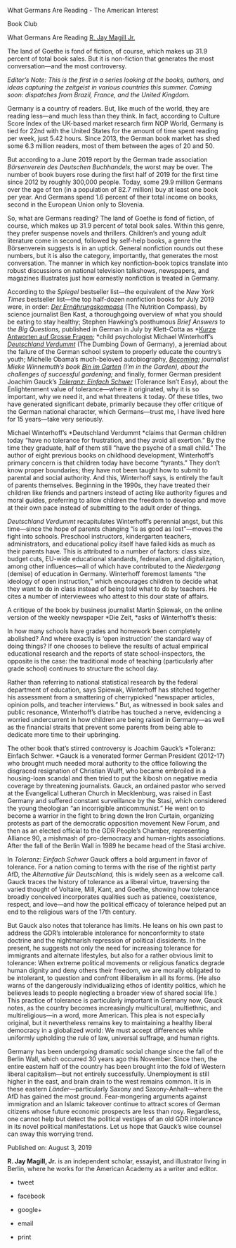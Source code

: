 What Germans Are Reading - The American Interest

Book Club

 What Germans Are Reading  [R. Jay Magill Jr.](https://www.the-american-interest.com/v/r-jay-magill-jr/)

The land of Goethe is fond of fiction, of course, which makes up 31.9 percent of total book sales. But it is non-fiction that generates the most conversation—and the most controversy.

*Editor’s Note: This is the first in a series looking at the books, authors, and ideas capturing the zeitgeist in various countries this summer. Coming soon: dispatches from Brazil, France, and the United Kingdom.*

Germany is a country of readers. But, like much of the world, they are reading less—and much less than they think. In fact, according to Culture Score Index of the UK-based market research firm NOP World, Germany is tied for 22nd with the United States for the amount of time spent reading per week, just 5.42 hours. Since 2013, the German book market has shed some 6.3 million readers, most of them between the ages of 20 and 50.

But according to a June 2019 report by the German trade association *Börsenverein des Deutschen Buchhandels*, the worst may be over. The number of book buyers rose during the first half of 2019 for the first time since 2012 by roughly 300,000 people. Today, some 29.9 million Germans over the age of ten (in a population of 82.7 million) buy at least one book per year. And Germans spend 1.6 percent of their total income on books, second in the European Union only to Slovenia.

So, what are Germans reading? The land of Goethe is fond of fiction, of course, which makes up 31.9 percent of total book sales. Within this genre, they prefer suspense novels and thrillers. Children’s and young adult literature come in second, followed by self-help books, a genre the Börsenverein suggests is in an uptick. General nonfiction rounds out these numbers, but it is also the category, importantly, that generates the most conversation. The manner in which key nonfiction-book topics translate into robust discussions on national television talkshows, newspapers, and magazines illustrates just how earnestly nonfiction is treated in Germany.

According to the *Spiegel* bestseller list—the equivalent of the *New York Times* bestseller list—the top half-dozen nonfiction books for July 2019 were, in order: *[Der Ernährungskompass](https://www.amazon.com/Ern%C3%A4hrungskompass-wissenschaftlichen-Studien-Ern%C3%A4hrung-German-ebook/dp/B077C2YK9T/ref=sr_1_1?keywords=Der+Ern%C3%A4hrungskompass&qid=1564771037&s=gateway&sr=8-1)* (The Nutrition Compass), by science journalist Ben Kast, a thoroughgoing overview of what you should be eating to stay healthy; Stephen Hawking’s posthumous *Brief Answers to the Big Questions,* published in German in July by Klett-Cotta as *[Kurze Antworten auf Grosse Fragen](https://www.amazon.com/Kurze-Antworten-auf-gro%C3%9Fe-Fragen/dp/3608963766/ref=sr_1_1?keywords=Kurze+Antworten+auf+Grosse+Fragen&qid=1564771080&s=gateway&sr=8-1); *child psychologist Michael Winterhoff’s *[Deutschland Verdummt](https://www.amazon.com/Deutschland-verdummt-Bildungssystem-Zukunft-unserer-ebook/dp/B07K26DPC1/ref=sr_1_1?keywords=Deutschland+Verdummt&qid=1564771138&s=gateway&sr=8-1)* (The Dumbing Down of Germany), a jeremiad  about the failure of the German school system to properly educate the country’s youth; Michelle Obama’s much-beloved autobiography, *[Becoming](https://www.amazon.de/BECOMING-Meine-Geschichte-Michelle-Obama/dp/3442314879); *journalist Mieke Winnemuth’s book *[Bin im Garten](https://www.amazon.de/Bin-Garten-wachsen-lassen-Illustrationen/dp/3328600450/ref=sr_1_1?__mk_de_DE=%C3%85M%C3%85%C5%BD%C3%95%C3%91&keywords=Bin+im+Garten&qid=1564771207&s=books&sr=1-1)* (I’m in the Garden), about the challenges of successful gardening*;* and finally, former German president Joachim Gauck’s [*Toleranz: Einfach Schwer*](https://www.amazon.de/Toleranz-Einfach-schwer-Joachim-Gauck/dp/3451383241/ref=sr_1_2_sspa?__mk_de_DE=%C3%85M%C3%85%C5%BD%C3%95%C3%91&keywords=Toleranz%3A+Einfach+Schwer&qid=1564771235&s=books&sr=1-2-spons&psc=1&spLa=ZW5jcnlwdGVkUXVhbGlmaWVyPUE0S1BXTFJFWk5FOFImZW5jcnlwdGVkSWQ9QTA4Nzc1OTYxTk40UTg3OUtSVkRKJmVuY3J5cHRlZEFkSWQ9QTAzNTAwNjMySkhZRUIxWEdQSkxQJndpZGdldE5hbWU9c3BfYXRmJmFjdGlvbj1jbGlja1JlZGlyZWN0JmRvTm90TG9nQ2xpY2s9dHJ1ZQ==) (Tolerance Isn’t Easy), about the Enlightenment value of tolerance—where it originated, why it is so important, why we need it, and what threatens it today. Of these titles, two have generated significant debate, primarily because they offer critique of the German national character, which Germans—trust me, I have lived here for 15 years—take very seriously.

Michael Winterhoff’s *Deutschland Verdummt *claims that German children today “have no tolerance for frustration, and they avoid all exertion.” By the time they graduate, half of them still “have the psyche of a small child.” The author of eight previous books on childhood development, Winterhoff’s primary concern is that children today have become “tyrants.” They don’t know proper boundaries; they have not been taught how to submit to parental and social authority. And this, Winterhoff says, is entirely the fault of parents themselves. Beginning in the 1990s, they have treated their children like friends and partners instead of acting like authority figures and moral guides, preferring to allow children the freedom to develop and move at their own pace instead of submitting to the adult order of things.

*Deutschland Verdummt* recapitulates Winterhoff’s perennial angst, but this time—since the hope of parents changing “is as good as lost”—moves the fight into schools. Preschool instructors, kindergarten teachers, administrators, and educational policy itself have failed kids as much as their parents have. This is attributed to a number of factors: class size, budget cuts, EU-wide educational standards, federalism, and digitalization, among other influences—all of which have contributed to the *Niedergang* (demise) of education in Germany. Winterhoff foremost laments “the ideology of open instruction,” which encourages children to decide what they want to do in class instead of being told what to do by teachers. He cites a number of interviewees who attest to this dour state of affairs.

A critique of the book by business journalist Martin Spiewak, on the online version of the weekly newspaper *Die Zeit, *asks of Winterhoff’s thesis:

In how many schools have grades and homework been completely abolished? And where exactly is ‘open instruction’ the standard way of doing things? If one chooses to believe the results of actual empirical educational research and the reports of state school-inspectors, the opposite is the case: the traditional mode of teaching (particularly after grade school) continues to structure the school day.

Rather than referring to national statistical research by the federal department of education, says Spiewak, Winterhoff has stitched together his assessment from a smattering of cherrypicked “newspaper articles, opinion polls, and teacher interviews.” But, as witnessed in book sales and public resonance, Winterhoff’s diatribe has touched a nerve, evidencing a worried undercurrent in how children are being raised in Germany—as well as the financial straits that prevent some parents from being able to dedicate more time to their upbringing.

The other book that’s stirred controversy is Joachim Gauck’s *Toleranz: Einfach Schwer. *Gauck is a venerated former German President (2012-17) who brought much needed moral authority to the office following the disgraced resignation of Christian Wulff, who became embroiled in a housing-loan scandal and then tried to put the kibosh on negative media coverage by threatening journalists. Gauck, an ordained pastor who served at the Evangelical Lutheran Church in Mecklenburg, was raised in East Germany and suffered constant surveillance by the Stasi, which considered the young theologian “an incorrigible anticommunist.” He went on to become a warrior in the fight to bring down the Iron Curtain, organizing protests as part of the democratic opposition movement New Forum, and then as an elected official to the GDR People’s Chamber, representing Alliance 90, a mishmash of pro-democracy and human-rights associations. After the fall of the Berlin Wall in 1989 he became head of the Stasi archive.

In *Toleranz: Einfach Schwer* Gauck offers a bold argument in favor of tolerance. For a nation coming to terms with the rise of the rightist party AfD, the *Alternative für Deutschland,* this is widely seen as a welcome call. Gauck traces the history of tolerance as a liberal virtue, traversing the varied thought of Voltaire, Mill, Kant, and Goethe, showing how tolerance broadly conceived incorporates qualities such as patience, coexistence, respect, and love—and how the political efficacy of tolerance helped put an end to the religious wars of the 17th century.

But Gauck also notes that tolerance has limits. He leans on his own past to address the GDR’s intolerable intolerance for nonconformity to state doctrine and the nightmarish repression of political dissidents. In the present, he suggests not only the need for increasing tolerance for immigrants and alternate lifestyles, but also for a rather obvious limit to tolerance: When extreme political movements or religious fanatics degrade human dignity and deny others their freedom, we are morally obligated to be intolerant, to question and confront illiberalism in all its forms. (He also warns of the dangerously individualizing ethos of identity politics, which he believes leads to people neglecting a broader view of shared social life.) This practice of tolerance is particularly important in Germany now, Gauck notes, as the country becomes increasingly multicultural, multiethnic, and multireligious—in a word, more American. This plea is not especially original, but it nevertheless remains key to maintaining a healthy liberal democracy in a globalized world: We must accept differences while uniformly upholding the rule of law, universal suffrage, and human rights.

Germany has been undergoing dramatic social change since the fall of the Berlin Wall, which occurred 30 years ago this November. Since then, the entire eastern half of the country has been brought into the fold of Western liberal capitalism—but not entirely successfully. Unemployment is still higher in the east, and brain drain to the west remains common. It is in these eastern *Länder*—particularly Saxony and Saxony-Anhalt—where the AfD has gained the most ground. Fear-mongering arguments against immigration and an Islamic takeover continue to attract scores of German citizens whose future economic prospects are less than rosy. Regardless, one cannot help but detect the political vestiges of an old GDR intolerance in its novel political manifestations. Let us hope that Gauck’s wise counsel can sway this worrying trend.

Published on: August 3, 2019

**R. Jay Magill, Jr.** is an independent scholar, essayist, and illustrator living in Berlin, where he works for the American Academy as a writer and editor.

- tweet

- facebook

- google+

- email

- print